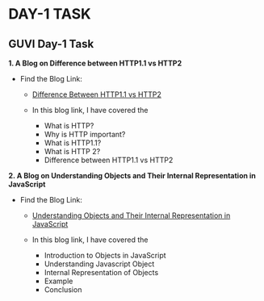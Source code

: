 # DAY-1 TASK

## GUVI Day-1 Task

**1. A Blog on Difference between HTTP1.1 vs HTTP2**

+ Find the Blog Link:
  + [Difference Between HTTP1.1 vs HTTP2](https://medium.com/@jananiravichandran2001/http1-1-vs-http2-a6858672afe7)

  + In this blog link, I have covered the

     + What is HTTP?
     + Why is HTTP important?
     + What is HTTP1.1?
     + What is HTTP 2?
     + Difference between HTTP1.1 vs HTTP2

**2. A Blog on Understanding Objects and Their Internal Representation in JavaScript**
+ Find the Blog Link:
  + [Understanding Objects and Their Internal Representation in JavaScript](https://medium.com/@jananiravichandran2001/understanding-objects-and-their-internal-representation-in-javascript-41d957cccd92)
  
  + In this blog link, I have covered the 
   
    + Introduction to Objects in JavaScript
    + Understanding Javascript Object
    + Internal Representation of Objects
    + Example
    + Conclusion
